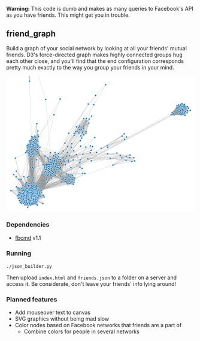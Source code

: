 __Warning:__ This code is dumb and makes as many queries to Facebook's API as you have friends. This might get you in trouble.

## friend_graph

Build a graph of your social network by looking at all your friends' mutual friends. D3's force-directed graph makes highly connected groups hug each other close, and you'll find that the end configuration corresponds pretty much exactly to the way you group your friends in your mind.

![](connections.png)

### Dependencies

- [fbcmd](http://fbcmd.dtompkins.com/) v1.1

### Running

    ./json_builder.py

Then upload `index.html` and `friends.json` to a folder on a server and access it. Be considerate, don't leave your friends' info lying around!

### Planned features

- Add mouseover text to canvas
- SVG graphics without being mad slow
- Color nodes based on Facebook networks that friends are a part of
    - Combine colors for people in several networks
